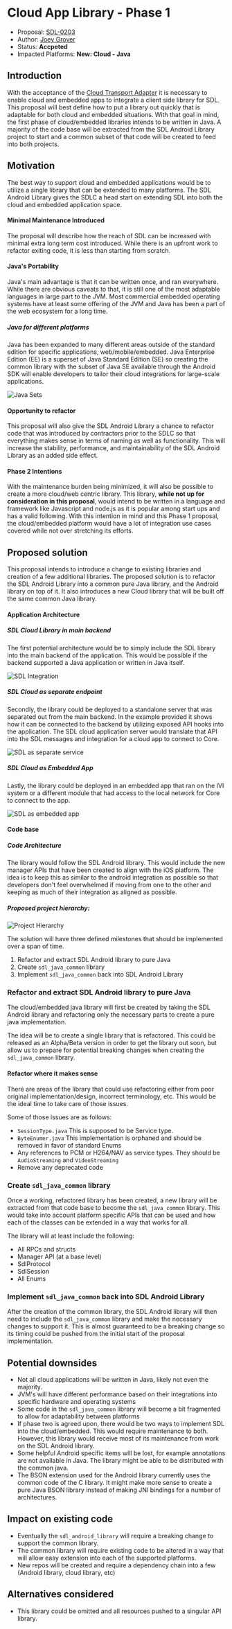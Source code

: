 # Cloud App Library - Phase 1

* Proposal: [SDL-0203](0203-cloud_client_library_phase_1.md)
* Author: [Joey Grover](https://github.com/joeygrover)
* Status: **Accpeted**
* Impacted Platforms: **New: Cloud - Java** 

## Introduction

With the acceptance of the [Cloud Transport Adapter](https://github.com/smartdevicelink/sdl_evolution/blob/master/proposals/0158-cloud-app-transport-adapter.md) it is necessary to enable cloud and embedded apps to integrate a client side library for SDL. This proposal will best define how to put a library out quickly that is adaptable for both cloud and embedded situations. With that goal in mind, the first phase of cloud/embedded libraries intends to be written in Java. A majority of the code base will be extracted from the SDL Android Library project to start and a common subset of that code will be created to feed into both projects.


## Motivation

The best way to support cloud and embedded applications would be to utilize a single library that can be extended to many platforms. The SDL Android Library gives the SDLC a head start on extending SDL into both the cloud and embedded application space. 

#### Minimal Maintenance Introduced

The proposal will describe how the reach of SDL can be increased with minimal extra long term cost introduced. While there is an upfront work to refactor exiting code, it is less than starting from scratch. 

#### Java's Portability

Java's main advantage is that it can be written once, and ran everywhere. While there are obvious caveats to that, it is still one of the most adaptable languages in large part to the JVM. Most commercial embedded operating systems have at least some offering of the JVM and Java has been a part of the web ecosystem for a long time.

##### Java for different platforms

Java has been expanded to many different areas outside of the standard edition for specific applications, web/mobile/embedded. Java Enterprise Edition (EE) is a superset of Java Standard Edition (SE) so creating the common library with the subset of Java SE available through the Android SDK will enable developers to tailor their cloud integrations for large-scale applications. 

![Java Sets](../assets/proposals/NNNN-cloud_client_library_phase_1/java_sets.png "Java Sets")

#### Opportunity to refactor

This proposal will also give the SDL Android Library a chance to refactor code that was introduced by contractors prior to the SDLC so that everything makes sense in terms of naming as well as functionality. This will increase the stability, performance, and maintainability of the SDL Android Library as an added side effect.

#### Phase 2 Intentions

With the maintenance burden being minimized, it will also be possible to create a more cloud/web centric library. This library, **while not up for consideration in this proposal**, would intend to be written in a language and framework like Javascript and node.js as it is popular among start ups and has a valid following. With this intention in mind and this Phase 1 proposal, the cloud/embedded platform would have a lot of integration use cases covered while not over stretching its efforts. 

## Proposed solution

This proposal intends to introduce a change to existing libraries and creation of a few additional libraries. The proposed solution is to refactor the SDL Android Library into a common pure Java library, and the Android library on top of it. It also introduces a new Cloud library that will be built off the same common Java library.


#### Application Architecture

##### SDL Cloud Library in main backend

The first potential architecture would be to simply include the SDL library into the main backend of the application. This would be possible if the backend supported a Java application or written in Java itself.

![SDL Integration](../assets/proposals/NNNN-cloud_client_library_phase_1/cloud_arch_0.png "SDL Integration")

##### SDL Cloud as separate endpoint

Secondly, the library could be deployed to a standalone server that was separated out from the main backend. In the example provided it shows how it can be connected to the backend by utilizing exposed API hooks into the application. The SDL cloud application server would translate that API into the SDL messages and integration for a cloud app to connect to Core.


![SDL as separate service](../assets/proposals/NNNN-cloud_client_library_phase_1/cloud_arch_1.png "SDL as separate service")

##### SDL Cloud as Embedded App

Lastly, the library could be deployed in an embedded app that ran on the IVI system or a different module that had access to the local network for Core to connect to the app.


![SDL as embedded app](../assets/proposals/NNNN-cloud_client_library_phase_1/cloud_arch_2.png "SDL as embedded app")

#### Code base

##### Code Architecture

The library would follow the SDL Android library. This would include the new manager APIs that have been created to align with the iOS platform. The idea is to keep this as similar to the android integration as possible so that developers don't feel overwhelmed if moving from one to the other and keeping as much of their integration as aligned as possible.

##### Proposed project hierarchy:

![Project Hierarchy](../assets/proposals/NNNN-cloud_client_library_phase_1/project_hierarchy.png "Proposed project hierarchy")


The solution will have three defined milestones that should be implemented over a span of time.

1. Refactor and extract SDL Android library to pure Java
2. Create `sdl_java_common` library 
3. Implement `sdl_java_common` back into SDL Android Library


### Refactor and extract SDL Android library to pure Java

The cloud/embedded java library will first be created by taking the SDL Android library and refactoring only the necessary parts to create a pure java implementation.

The idea will be to create a single library that is refactored. This could be released as an Alpha/Beta version in order to get the library out soon, but allow us to prepare for potential breaking changes when creating the `sdl_java_common` library. 

#### Refactor where it makes sense

There are areas of the library that could use refactoring either from poor original implementation/design, incorrect terminology, etc. This would be the ideal time to take care of those issues.

Some of those issues are as follows:

- `SessionType.java` This is supposed to be Service type. 
- `ByteEnumer.java` This implementation is orphaned and should be removed in favor of standard Enums
- Any references to PCM or H264/NAV as service types. They should be `AudioStreaming` and `VideoStreaming` 
- Remove any deprecated code



### Create `sdl_java_common` library 

Once a working,  refactored library has been created, a new library will be extracted from that code base to become the `sdl_java_common` library. This would take into account platform specific APIs that can be used and how each of the classes can be extended in a way that works for all. 

The library will at least include the following:

- All RPCs and structs
- Manager API (at a base level)
- SdlProtocol
- SdlSession
- All Enums 



### Implement `sdl_java_common` back into SDL Android Library

After the creation of the common library, the SDL Android library will then need to include the `sdl_java_common` library and make the necessary changes to support it. This is almost guaranteed to be a breaking change so its timing could be pushed from the initial start of the proposal implementation. 


## Potential downsides

- Not all cloud applications will be written in Java, likely not even the majority.
- JVM's will have different performance based on their integrations into specific hardware and operating systems
- Some code in the `sdl_java_common` library will become a bit fragmented to allow for adaptability between platforms
- If phase two is agreed upon, there would be two ways to implement SDL into the cloud/embedded. This would require maintenance to both. However, this library would receive most of its maintenance from work on the SDL Android library. 
- Some helpful Android specific items will be lost, for example annotations are not available in Java. The library might be able to be distributed with the common java. 
- The BSON extension used for the Android library currently uses the common code of the C library. It might make more sense to create a pure Java BSON library instead of making JNI bindings for a number of architectures. 

## Impact on existing code

- Eventually the `sdl_android_library` will require a breaking change to support the common library. 
- The common library will require existing code to be altered in a way that will allow easy extension into each of the supported platforms. 
- New repos will be created and require a dependency chain into a few (Android library, cloud library, etc)


## Alternatives considered

- This library could be omitted and all resources pushed to a singular API library. 

